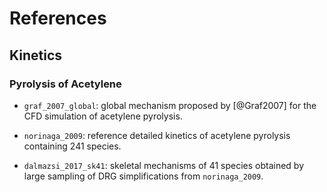 # References

## Kinetics

### Pyrolysis of Acetylene

- `graf_2007_global`: global mechanism proposed by [@Graf2007] for the CFD simulation of acetylene pyrolysis.

- `norinaga_2009`: reference detailed kinetics of acetylene pyrolysis containing 241 species.

- `dalmazsi_2017_sk41`: skeletal mechanisms of 41 species obtained by large sampling of DRG simplifications from `norinaga_2009`.
